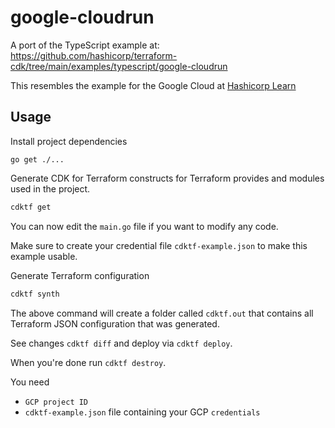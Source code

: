 # google-cloudrun

A port of the TypeScript example at: https://github.com/hashicorp/terraform-cdk/tree/main/examples/typescript/google-cloudrun

This resembles the example for the Google Cloud at [Hashicorp Learn](https://learn.hashicorp.com/terraform/gcp/build)

## Usage

Install project dependencies

```shell
go get ./...
```

Generate CDK for Terraform constructs for Terraform provides and modules used in the project.

```bash
cdktf get
```

You can now edit the `main.go` file if you want to modify any code.

Make sure to create your credential file `cdktf-example.json` to make this example usable.

Generate Terraform configuration

```bash
cdktf synth
```

The above command will create a folder called `cdktf.out` that contains all Terraform JSON configuration that was generated.

See changes `cdktf diff` and deploy via `cdktf deploy`.

When you're done run `cdktf destroy`.

You need

- `GCP project ID`
- `cdktf-example.json` file containing your GCP `credentials`
